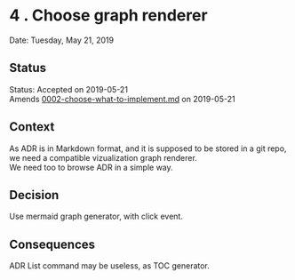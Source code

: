 # 4 . Choose graph renderer

Date: Tuesday, May 21, 2019

## Status

Status: Accepted on 2019-05-21  
Amends [0002-choose-what-to-implement.md](0002-choose-what-to-implement.md) on 2019-05-21  

## Context

As ADR is in Markdown format, and it is supposed to be stored in a git repo, we need a compatible vizualization graph renderer.  
We need too to browse ADR in a simple way.

## Decision

Use mermaid graph generator, with click event.

## Consequences

ADR List command may be useless, as TOC generator.